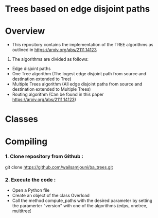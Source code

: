 # Trees based on edge disjoint paths
# Overview
* This repository contains the implementation of the TREE algorithms as outlined in https://arxiv.org/abs/2111.14123
1. The algorithms are divided as follows:
* Edge disjoint paths
* One Tree algorithm (The logest edge disjoint path from source and destination extended to Tree)
* Multiple Trees algorithm (All edge disjoint paths from source and destination extended to Multiple Trees)
* Routing algorithm (Can be found in this paper https://arxiv.org/abs/2111.14123)
# Classes
####
# Compiling
### 1. Clone repository from Github :
git clone https://github.com/wailsamjouni/ba_trees.git
### 2. Execute the code :
* Open a Python file
* Create an object of the class Overload
* Call the method compute_paths with the desired parameter by setting the paramerter "version" with one of the algorithms (edps, onetree, multitree)
